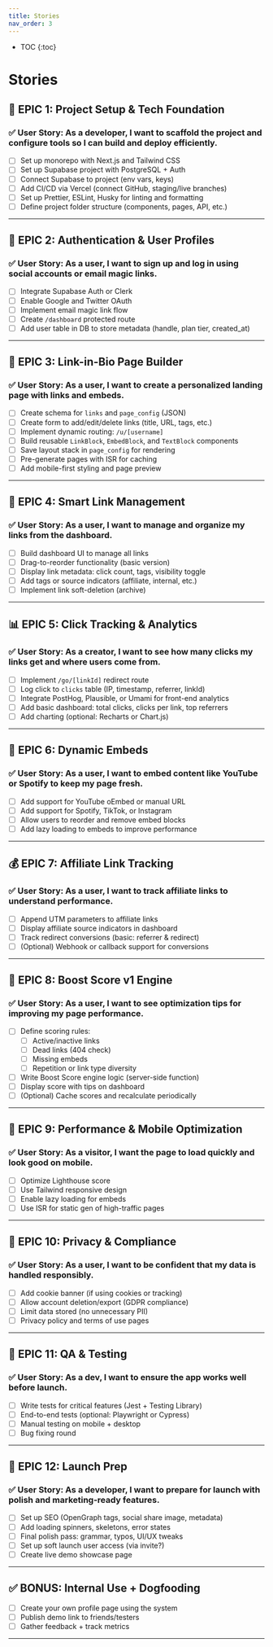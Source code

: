 ```yaml
---
title: Stories
nav_order: 3
---
```


- TOC
  {:toc}

# Stories

## 🧱 EPIC 1: Project Setup & Tech Foundation

### ✅ User Story: As a developer, I want to scaffold the project and configure tools so I can build and deploy efficiently.

- [ ] Set up monorepo with Next.js and Tailwind CSS
- [ ] Set up Supabase project with PostgreSQL + Auth
- [ ] Connect Supabase to project (env vars, keys)
- [ ] Add CI/CD via Vercel (connect GitHub, staging/live branches)
- [ ] Set up Prettier, ESLint, Husky for linting and formatting
- [ ] Define project folder structure (components, pages, API, etc.)

---

## 🔐 EPIC 2: Authentication & User Profiles

### ✅ User Story: As a user, I want to sign up and log in using social accounts or email magic links.

- [ ] Integrate Supabase Auth or Clerk
- [ ] Enable Google and Twitter OAuth
- [ ] Implement email magic link flow
- [ ] Create `/dashboard` protected route
- [ ] Add user table in DB to store metadata (handle, plan tier, created_at)

---

## 🧩 EPIC 3: Link-in-Bio Page Builder

### ✅ User Story: As a user, I want to create a personalized landing page with links and embeds.

- [ ] Create schema for `links` and `page_config` (JSON)
- [ ] Create form to add/edit/delete links (title, URL, tags, etc.)
- [ ] Implement dynamic routing: `/u/[username]`
- [ ] Build reusable `LinkBlock`, `EmbedBlock`, and `TextBlock` components
- [ ] Save layout stack in `page_config` for rendering
- [ ] Pre-generate pages with ISR for caching
- [ ] Add mobile-first styling and page preview

---

## 🔗 EPIC 4: Smart Link Management

### ✅ User Story: As a user, I want to manage and organize my links from the dashboard.

- [ ] Build dashboard UI to manage all links
- [ ] Drag-to-reorder functionality (basic version)
- [ ] Display link metadata: click count, tags, visibility toggle
- [ ] Add tags or source indicators (affiliate, internal, etc.)
- [ ] Implement link soft-deletion (archive)

---

## 📊 EPIC 5: Click Tracking & Analytics

### ✅ User Story: As a creator, I want to see how many clicks my links get and where users come from.

- [ ] Implement `/go/[linkId]` redirect route
- [ ] Log click to `clicks` table (IP, timestamp, referrer, linkId)
- [ ] Integrate PostHog, Plausible, or Umami for front-end analytics
- [ ] Add basic dashboard: total clicks, clicks per link, top referrers
- [ ] Add charting (optional: Recharts or Chart.js)

---

## 🎵 EPIC 6: Dynamic Embeds

### ✅ User Story: As a user, I want to embed content like YouTube or Spotify to keep my page fresh.

- [ ] Add support for YouTube oEmbed or manual URL
- [ ] Add support for Spotify, TikTok, or Instagram
- [ ] Allow users to reorder and remove embed blocks
- [ ] Add lazy loading to embeds to improve performance

---

## 💰 EPIC 7: Affiliate Link Tracking

### ✅ User Story: As a user, I want to track affiliate links to understand performance.

- [ ] Append UTM parameters to affiliate links
- [ ] Display affiliate source indicators in dashboard
- [ ] Track redirect conversions (basic: referrer & redirect)
- [ ] (Optional) Webhook or callback support for conversions

---

## 🚀 EPIC 8: Boost Score v1 Engine

### ✅ User Story: As a user, I want to see optimization tips for improving my page performance.

- [ ] Define scoring rules:
  - [ ] Active/inactive links
  - [ ] Dead links (404 check)
  - [ ] Missing embeds
  - [ ] Repetition or link type diversity
- [ ] Write Boost Score engine logic (server-side function)
- [ ] Display score with tips on dashboard
- [ ] (Optional) Cache scores and recalculate periodically

---

## 🔧 EPIC 9: Performance & Mobile Optimization

### ✅ User Story: As a visitor, I want the page to load quickly and look good on mobile.

- [ ] Optimize Lighthouse score
- [ ] Use Tailwind responsive design
- [ ] Enable lazy loading for embeds
- [ ] Use ISR for static gen of high-traffic pages

---

## 🔐 EPIC 10: Privacy & Compliance

### ✅ User Story: As a user, I want to be confident that my data is handled responsibly.

- [ ] Add cookie banner (if using cookies or tracking)
- [ ] Allow account deletion/export (GDPR compliance)
- [ ] Limit data stored (no unnecessary PII)
- [ ] Privacy policy and terms of use pages

---

## 🧪 EPIC 11: QA & Testing

### ✅ User Story: As a dev, I want to ensure the app works well before launch.

- [ ] Write tests for critical features (Jest + Testing Library)
- [ ] End-to-end tests (optional: Playwright or Cypress)
- [ ] Manual testing on mobile + desktop
- [ ] Bug fixing round

---

## 🚨 EPIC 12: Launch Prep

### ✅ User Story: As a developer, I want to prepare for launch with polish and marketing-ready features.

- [ ] Set up SEO (OpenGraph tags, social share image, metadata)
- [ ] Add loading spinners, skeletons, error states
- [ ] Final polish pass: grammar, typos, UI/UX tweaks
- [ ] Set up soft launch user access (via invite?)
- [ ] Create live demo showcase page

---

## ✅ BONUS: Internal Use + Dogfooding

- [ ] Create your own profile page using the system
- [ ] Publish demo link to friends/testers
- [ ] Gather feedback + track metrics

---
